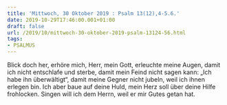 ```yaml
---
title: 'Mittwoch, 30 Oktober 2019 : Psalm 13(12),4-5.6.'
date: 2019-10-29T17:46:00.001+01:00
draft: false
url: /2019/10/mittwoch-30-oktober-2019-psalm-13124-56.html
tags: 
- PSALMUS
---
```


Blick doch her, erhöre mich, Herr, mein Gott, erleuchte meine Augen, damit ich nicht entschlafe und sterbe, damit mein Feind nicht sagen kann: „Ich habe ihn überwältigt“, damit meine Gegner nicht jubeln, weil ich ihnen erlegen bin. Ich aber baue auf deine Huld, mein Herz soll über deine Hilfe frohlocken. Singen will ich dem Herrn, weil er mir Gutes getan hat.
